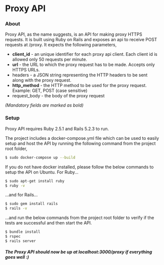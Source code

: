 # Proxy API
### About
Proxy API, as the name suggests, is an API for making proxy HTTPS requests. It is built using Ruby on Rails and exposes an api to receive POST requests at /proxy. It expects the following parameters,
- **client_id** -  an unique identifier for each proxy api client. Each client id is allowed only 50 requests per minute.
- **url** - the URL to which the proxy request has to be made. Accepts only HTTPS URLs.
- headers - a JSON string representing the HTTP headers to be sent along with the proxy request. 
- **http_method** - the HTTP method to be used for the proxy request. Example: GET, POST (case sensitive)
- request_body - the body of the proxy request

_(Mandatory fields are marked as bold)_


### Setup

Proxy API requires Ruby 2.5.1 and Rails 5.2.3 to run.

The project includes a docker-compose.yml file which can be used to easily setup and host the API by running the following command from the project root folder,
```sh
$ sudo docker-compose up --build
```

If you do not have docker installed, please follow the below commands to setup the API on Ubuntu. For Ruby...

```sh
$ sudo apt-get install ruby
$ ruby -v
```

...and for Rails...

```sh
$ sudo gem install rails
$ rails -v
```

...and run the below commands from the project root folder to verify if the tests are successful and then start the API.

```sh
$ bundle install
$ rspec
$ rails server
```

##### The Proxy API should now be up at localhost:3000/proxy if everything goes well :)

